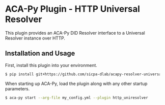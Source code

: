 ACA-Py Plugin - HTTP Universal Resolver
=======================================

This plugin provides an ACA-Py DID Resolver interface to a Universal
Resolver instance over HTTP.

## Installation and Usage

First, install this plugin into your environment.

```sh
$ pip install git+https://github.com/sicpa-dlab/acapy-resolver-universal.git
```

When starting up ACA-Py, load the plugin along with any other startup
parameters.

```sh
$ aca-py start --arg-file my_config.yml --plugin http_uniresolver
```

